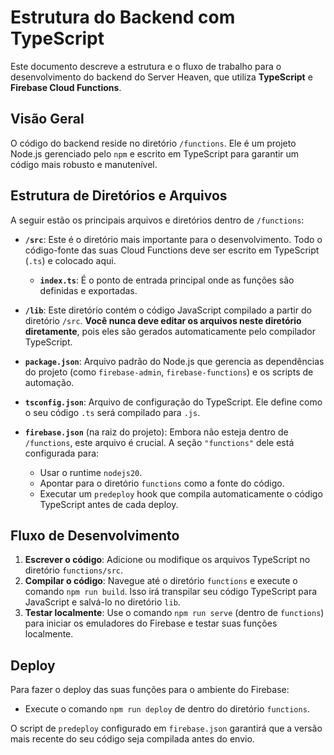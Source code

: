 # Estrutura do Backend com TypeScript

Este documento descreve a estrutura e o fluxo de trabalho para o desenvolvimento do backend do Server Heaven, que utiliza **TypeScript** e **Firebase Cloud Functions**.

## Visão Geral

O código do backend reside no diretório `/functions`. Ele é um projeto Node.js gerenciado pelo `npm` e escrito em TypeScript para garantir um código mais robusto e manutenível.

## Estrutura de Diretórios e Arquivos

A seguir estão os principais arquivos e diretórios dentro de `/functions`:

-   **`/src`**: Este é o diretório mais importante para o desenvolvimento. Todo o código-fonte das suas Cloud Functions deve ser escrito em TypeScript (`.ts`) e colocado aqui.
    -   **`index.ts`**: É o ponto de entrada principal onde as funções são definidas e exportadas.

-   **`/lib`**: Este diretório contém o código JavaScript compilado a partir do diretório `/src`. **Você nunca deve editar os arquivos neste diretório diretamente**, pois eles são gerados automaticamente pelo compilador TypeScript.

-   **`package.json`**: Arquivo padrão do Node.js que gerencia as dependências do projeto (como `firebase-admin`, `firebase-functions`) e os scripts de automação.

-   **`tsconfig.json`**: Arquivo de configuração do TypeScript. Ele define como o seu código `.ts` será compilado para `.js`.

-   **`firebase.json`** (na raiz do projeto): Embora não esteja dentro de `/functions`, este arquivo é crucial. A seção `"functions"` dele está configurada para:
    -   Usar o runtime `nodejs20`.
    -   Apontar para o diretório `functions` como a fonte do código.
    -   Executar um `predeploy` hook que compila automaticamente o código TypeScript antes de cada deploy.

## Fluxo de Desenvolvimento

1.  **Escrever o código**: Adicione ou modifique os arquivos TypeScript no diretório `functions/src`.
2.  **Compilar o código**: Navegue até o diretório `functions` e execute o comando `npm run build`. Isso irá transpilar seu código TypeScript para JavaScript e salvá-lo no diretório `lib`.
3.  **Testar localmente**: Use o comando `npm run serve` (dentro de `functions`) para iniciar os emuladores do Firebase e testar suas funções localmente.

## Deploy

Para fazer o deploy das suas funções para o ambiente do Firebase:

-   Execute o comando `npm run deploy` de dentro do diretório `functions`.

O script de `predeploy` configurado em `firebase.json` garantirá que a versão mais recente do seu código seja compilada antes do envio. 